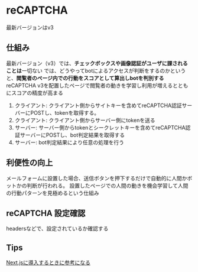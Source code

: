 # reCAPTCHA

最新バージョンはv3

## 仕組み

最新バージョン（v3）では、**チェックボックスや画像認証がユーザに課されることは**一切ない
では、どうやってbotによるアクセスが判断をするのかというと、**閲覧者のページ内での行動をスコアとして算出しbotを判別する**
reCAPTCHA v3を配置したページで閲覧者の動きを学習し利用が増えるとともにスコアの精度が高まる

1. クライアント: クライアント側からサイトキーを含めてreCAPTCHA認証サーバーにPOSTし、tokenを取得する。
2. クライアント: クライアント側からサーバー側にtokenを送る
3. サーバー: サーバー側からtokenとシークレットキーを含めてreCAPTCHA認証サーバーにPOSTし、bot判定結果を取得する
4. サーバー: bot判定結果により任意の処理を行う

## 利便性の向上

メールフォームに設置した場合、送信ボタンを押下するだけで自動的に人間かボットかの判断が行われる。
設置したページでの人間の動きを機会学習して人間の行動パターンを見極めるという仕組み

## reCAPTCHA 設定確認

headersなどで、設定されているか確認する

## Tips

[Next.jsに導入するときに参考になる](https://zenn.dev/angelecho/articles/daeb265bb3bf4b)
